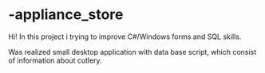 # -appliance_store
Hi!
In this project i trying to improve C#/Windows forms and SQL skills.

Was realized small desktop application with data base script, which consist of information about cutlery.
